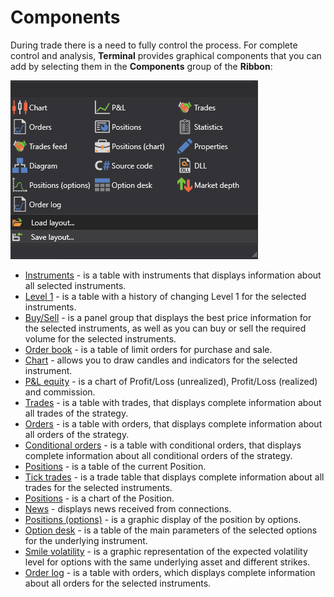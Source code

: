 # Components

During trade there is a need to fully control the process. For complete control and analysis, **Terminal** provides graphical components that you can add by selecting them in the **Components** group of the **Ribbon**:

![Designer Components](../images/Designer_Components.png)

- [Instruments](Terminal_Securities.md) \- is a table with instruments that displays information about all selected instruments.
- [Level 1](Terminal_level1.md) \- is a table with a history of changing Level 1 for the selected instruments.
- [Buy\/Sell](Terminal_Buy_Sell.md) \- is a panel group that displays the best price information for the selected instruments, as well as you can buy or sell the required volume for the selected instruments.
- [Order book](Terminal_Depth_Panel2.md) \- is a table of limit orders for purchase and sale. 
- [Chart](Terminal_Chart.md) \- allows you to draw candles and indicators for the selected instrument. 
- [P&L equity](Designer_Panel_Market_depth.md) \- is a chart of Profit\/Loss (unrealized), Profit\/Loss (realized) and commission.
- [Trades](Designer_Trades.md) \- is a table with trades, that displays complete information about all trades of the strategy.
- [Orders](Designer_Orders.md) \- is a table with orders, that displays complete information about all orders of the strategy.
- [Conditional orders](Terminal_Orders_conditional.md) \- is a table with conditional orders, that displays complete information about all conditional orders of the strategy.
- [Positions](Designer_Chart_Position.md) \- is a table of the current Position. 
- [Tick trades](Designer_Tape_Trades.md) \- is a trade table that displays complete information about all trades for the selected instruments.
- [Positions](Designer_Chart_Position.md) \- is a chart of the Position.
- [News](Terminal_news.md) \- displays news received from connections.
- [Positions (options)](Terminal_options_positions.md) \- is a graphic display of the position by options.
- [Option desk](Terminal_option_desk.md) \- is a table of the main parameters of the selected options for the underlying instrument.
- [Smile volatility](Terminal_smile_of_volatility.md) \- is a graphic representation of the expected volatility level for options with the same underlying asset and different strikes.
- [Order log](Terminal_orderlog.md) \- is a table with orders, which displays complete information about all orders for the selected instruments.
